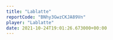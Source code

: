 ```yaml
---
title: "Lablatte"
reportCode: "BNhy3GwzCKJA89Vn"
player: "Lablatte"
date: 2021-10-24T19:01:26.673000+00:00
---
```

